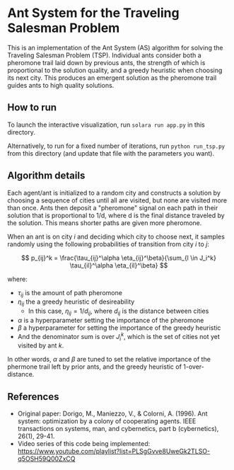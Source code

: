 Ant System for the Traveling Salesman Problem
========================

This is an implementation of the Ant System (AS) algorithm for solving the
Traveling Salesman Problem (TSP).  Individual ants consider both a pheromone
trail laid down by previous ants, the strength of which is proportional to the
solution quality, and a greedy heuristic when choosing its next city.  This
produces an emergent solution as the pheromone trail guides ants to high quality
solutions.

## How to run
To launch the interactive visualization, run `solara run app.py` in this
directory.

Alternatively, to run for a fixed number of iterations, run `python run_tsp.py`
from this directory (and update that file with the parameters you want).


## Algorithm details
Each agent/ant is initialized to a random city and constructs a solution by
choosing a sequence of cities until all are visited, but none are visited more
than once.  Ants then deposit a "pheromone" signal on each path in their
solution that is proportional to 1/d, where d is the final distance traveled by
the solution.  This means shorter paths are given more pheromone.

When an ant is on city $i$ and deciding which city to choose next, it samples
randomly using the following probabilities of transition from city $i$ to $j$:

$$
p_{ij}^k =  \frac{\tau_{ij}^\alpha \eta_{ij}^\beta}{\sum_{l \in J_i^k} \tau_{il}^\alpha \eta_{il}^\beta}
$$

where:
- $\tau_{ij}$ is the amount of path pheromone
- $\eta_{ij}$ the a greedy heuristic of desireability
  - In this case, $\eta_{ij} = 1/d_{ij}$, where $d_{ij}$ is the distance between
    cities
- $\alpha$ is a hyperparameter setting the importance of the pheromone
- $\beta$ a hyperparameter for setting the importance of the greedy heuristic
- And the denominator sum is over $J_i^k$, which is the set of cities not yet
  visited by ant $k$.

In other words, $\alpha$ and $\beta$ are tuned to set the relative importance
of the phermone trail left by prior ants, and the greedy heuristic of
1-over-distance.


## References
- Original paper:  Dorigo, M., Maniezzo, V., & Colorni, A. (1996). Ant system: optimization by a
colony of cooperating agents. IEEE transactions on systems, man, and cybernetics,
part b (cybernetics), 26(1), 29-41.
- Video series of this code being implemented:  https://www.youtube.com/playlist?list=PLSgGvve8UweGk2TLSO-q5OSH59Q00ZxCQ

